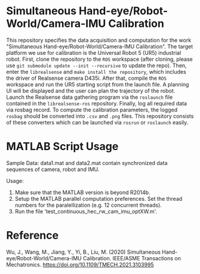 # Simultaneous Hand-eye/Robot-World/Camera-IMU Calibration
This repository specifies the data acquisition and computation for the work "Simultaneous Hand-eye/Robot-World/Camera-IMU Calibration". The target platform we use for calibration is the Universal Robot 5 (UR5) industrial robot. First, clone the repository to the ``ROS`` workspace (after cloning, please use
``git submodule update --init --recursive`` 
to update the repo). Then, enter the ``librealsense`` and ``make install the repository``, which includes the driver of Realsense camera D435i. After that, compile the ``ROS`` workspace and run the UR5 starting script from the launch file. A planning UI will be displayed and the user can plan the trajectory of the robot. Launch the Realsense data gathering program via the ``roslaunch`` file contained in the ``librealsense-ros`` repository. Finally, log all required data via rosbag record. To compute the calibration parameters, the logged ``rosbag`` should be converted into ``.csv`` and ``.png`` files. This repository consists of these converters which can be launched via ``rosrun`` or ``roslaunch`` easily.


# MATLAB Script Usage
Sample Data:
data1.mat and data2.mat contain synchronized data sequences of camera, robot and IMU.

Usage:
1. Make sure that the MATLAB version is beyond R2014b.
2. Setup the MATLAB parallel computation preferences. Set the thread numbers for the paralellization (e.g. 12 concurrent threads).
3. Run the file 'test_continuous_hec_rw_cam_imu_optXW.m'.


# Reference
Wu, J., Wang, M., Jiang, Y., Yi, B., Liu, M. (2020) Simultaneous Hand-eye/Robot-World/Camera-IMU Calibration. IEEE/ASME Transactions on Mechatronics. https://doi.org/10.1109/TMECH.2021.3103995
